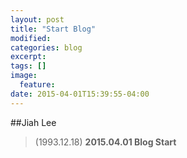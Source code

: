 ```yaml
---
layout: post
title: "Start Blog"
modified:
categories: blog
excerpt:
tags: []
image:
  feature:
date: 2015-04-01T15:39:55-04:00
---
```


##Jiah Lee
>(1993.12.18)
**2015.04.01 Blog Start**